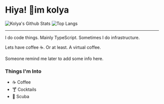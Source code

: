 # Hiya! 🌟im kolya

![Kolya's Github Stats](https://github-readme-stats.vercel.app/api?username=kolyaventuri&show_icons=true&theme=graywhite)
![Top Langs](https://github-readme-stats.vercel.app/api/top-langs/?username=kolyaventuri&layout=compact)


  
---
  
I do code things. Mainly TypeScript. Sometimes I do infrastructure.

Lets have coffee ☕. Or at least. A virtual coffee.

Someone remind me later to add some info here.

### Things I'm Into
- ☕ Coffee
- 🍸 Cocktails
- 🐠 Scuba
